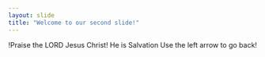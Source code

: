```yaml
---
layout: slide
title: "Welcome to our second slide!"
---
```

!Praise the LORD Jesus Christ! He is Salvation
Use the left arrow to go back!
